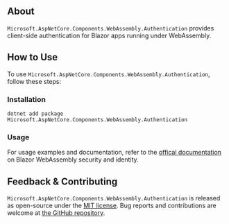 ## About

`Microsoft.AspNetCore.Components.WebAssembly.Authentication` provides client-side authentication for Blazor apps running under WebAssembly.

## How to Use

To use `Microsoft.AspNetCore.Components.WebAssembly.Authentication`, follow these steps:

### Installation

```shell
dotnet add package Microsoft.AspNetCore.Components.WebAssembly.Authentication
```

### Usage

For usage examples and documentation, refer to the [offical documentation](https://learn.microsoft.com/aspnet/core/blazor/security/webassembly) on Blazor WebAssembly security and identity.

## Feedback &amp; Contributing

`Microsoft.AspNetCore.Components.WebAssembly.Authentication` is released as open-source under the [MIT license](https://licenses.nuget.org/MIT). Bug reports and contributions are welcome at [the GitHub repository](https://github.com/dotnet/aspnetcore).
